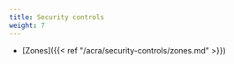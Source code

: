 ```yaml
---
title: Security controls
weight: 7
---
```


* [Zones]({{< ref "/acra/security-controls/zones.md" >}})
